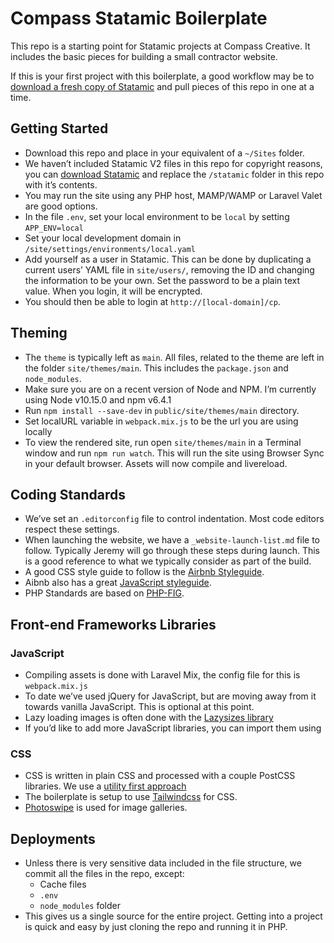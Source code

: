 # Compass Statamic Boilerplate

This repo is a starting point for Statamic projects at Compass Creative. It includes the basic pieces for building a small contractor website.

If this is your first project with this boilerplate, a good workflow may be to [download a fresh copy of Statamic](https://statamic.com/try) and pull pieces of this repo in one at a time.

## Getting Started
- Download this repo and place in your equivalent of a `~/Sites` folder.
- We haven’t included Statamic V2 files in this repo for copyright reasons, you can [download Statamic](https://statamic.com/try) and replace the `/statamic` folder in this repo with it’s contents.
- You may run the site using any PHP host, MAMP/WAMP or Laravel Valet are good options.
- In the file `.env`, set your local environment to be `local` by setting `APP_ENV=local`
- Set your local development domain in `/site/settings/environments/local.yaml`
- Add yourself as a user in Statamic. This can be done by duplicating a current users’ YAML file in `site/users/`, removing the ID and changing the information to be your own. Set the password to be a plain text value. When you login, it will be encrypted.
- You should then be able to login at `http://[local-domain]/cp`.

## Theming
- The `theme` is typically left as `main`. All files, related to the theme are left in the folder `site/themes/main`. This includes the `package.json` and `node_modules`.
- Make sure you are on a recent version of Node and NPM. I’m currently using Node v10.15.0 and npm v6.4.1
- Run `npm install --save-dev` in `public/site/themes/main` directory.
- Set localURL variable in `webpack.mix.js` to be the url you are using locally
- To view the rendered site, run open `site/themes/main` in a Terminal window and run `npm run watch`. This will run the site using Browser Sync in your default browser. Assets will now compile and livereload.

## Coding Standards
- We’ve set an `.editorconfig` file to control indentation. Most code editors respect these settings.
- When launching the website, we have a `_website-launch-list.md` file to follow. Typically Jeremy will go through these steps during launch. This is a good reference to what we typically consider as part of the build.
- A good CSS style guide to follow is the [Airbnb Styleguide](https://github.com/airbnb/css).
- Aibnb also has a great [JavaScript styleguide](https://github.com/airbnb/javascript).
- PHP Standards are based on [PHP-FIG](https://www.php-fig.org/).

## Front-end Frameworks Libraries

### JavaScript
- Compiling assets is done with Laravel Mix, the config file for this is `webpack.mix.js`
- To date we’ve used jQuery for JavaScript, but are moving away from it towards vanilla JavaScript. This is optional at this point.
- Lazy loading images is often done with the [Lazysizes library](https://github.com/aFarkas/lazysizes)
- If you’d like to add more JavaScript libraries, you can import them using

### CSS
- CSS is written in plain CSS and processed with a couple PostCSS libraries. We use a [utility first approach](https://frontstuff.io/in-defense-of-utility-first-css)
- The boilerplate is setup to use [Tailwindcss](https://tailwindcss.com/) for CSS.
- [Photoswipe](https://photoswipe.com/documentation/getting-started.html) is used for image galleries.

## Deployments

- Unless there is very sensitive data included in the file structure, we commit all the files in the repo, except:
  - Cache files
  - `.env`
  - `node_modules` folder
- This gives us a single source for the entire project. Getting into a project is quick and easy by just cloning the repo and running it in PHP.
